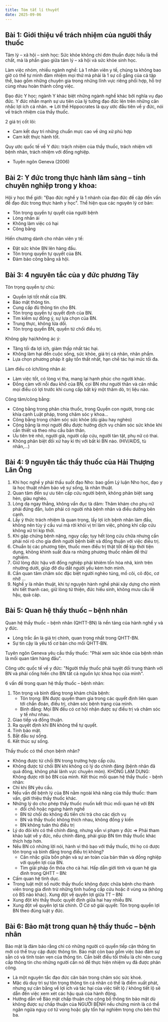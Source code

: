 ```yaml
---
title: Tóm tắt lí thuyết
date: 2025-09-06
---
```


## Bài 1: Giới thiệu về trách nhiệm của người thầy thuốc

Tâm lý – xã hội – sinh học: Sức khỏe không chỉ đơn thuần được hiểu là thể chất, mà
là phần giao giữa tâm lý – xã hội và sức khỏe sinh học.

Làm việc nhóm, nhiều ngành nghề: Là 1 nhân viên y tế, chúng ta không bao giờ có
thể tự mình đảm nhiệm mọi thứ mà phải là 1 sự cố gắng của cả tập thể, bao gồm
những chuyên gia trong những lĩnh vực riêng phối hợp, hỗ trợ cùng nhau hoàn thành
công việc.

Đạo đức Y học: ngành Y khác biệt những ngành nghề khác bởi nghĩa vụ đạo đức. Y
đức nhấn mạnh sự ưu tiên của lý tưởng đạo đức lên trên những cân nhắc lợi ích cá
nhân. => Lời thề Hippocrates là quy ước đầu tiên về y đức, nói về trách nhiệm của
thầy thuốc.

2 giá trị cốt lõi:
- Cam kết duy trì những chuẩn mực cao về ứng xử phù hợp
- Cam kết thực hành tốt.

Quy ước quốc tế về Y đức: trách nhiệm của thầy thuốc, trách nhiệm với bệnh nhân,
trách nhiệm với đồng nghiệp.
- Tuyên ngôn Geneva (2006)


## Bài 2: Y đức trong thực hành lâm sàng – tính chuyên nghiệp trong y khoa:

Hội y học thế giới: "Đạo đức nghề y là 1 nhánh của đạo đức đề cập đến vấn đề đạo
đức trong thực hành y học". Thể hiện qua các nguyên lý cơ bản:
- Tôn trọng quyền tự quyết của người bệnh
- Lòng nhân ái
- Không làm việc có hại
- Công bằng
 
Hiến chương dành cho nhân viên y tế:
- Đặt sức khỏe BN lên hàng đầu.
- Tôn trọng quyền tự quyết của BN.
- Đảm bảo công bằng xã hội.

## Bài 3: 4 nguyên tắc của y đức phương Tây

Tôn trọng quyền tự chủ:
- Quyền lợi tốt nhất của BN.
- Bảo mật thông tin.
- Cung cấp đủ thông tin cho BN.
- Tôn trọng quyền tự quyết định của BN.
- Tìm kiếm sự đồng ý, sự lựa chọn của BN.
- Trung thực, không lừa dối.
- Tôn trọng quyền BN, quyền từ chối điều trị.

Không gây hại/không ác ý:
- Tăng tối đa lợi ích, giảm thấp nhất tác hại.
- Không làm hại đến cuộc sống, sức khỏe, giá trị cá nhân, nhân phẩm.
- Lựa chọn phương pháp ít gây tổn thất nhất, hạn chế tác hại mức tối đa.

Làm điều có ích/lòng nhân ái:

- Làm việc tốt, có lòng vị tha, mang lại hạnh phúc cho người khác.
- Đồng cảm với nỗi đau khổ của BN, coi BN như người thân và cân nhắc mọi điều
có lợi trước khi cung cấp bất kỳ một thăm dò, trị liệu nào.

Công tâm/công bằng:

- Công bằng trong phân chia thuốc, trong Quyền con người, trong các khía cạnh
Luật pháp, trong chăm sóc y khoa…
- Công bằng trong chăm sóc sức khỏe (dù giàu hay nghèo)
- Công bằng là mọi người đều được hưởng dịch vụ chăm sóc sức khỏe khi cần
thiết và theo nhu cầu bản thân.
- Ưu tiên trẻ nhỏ, người già, người cấp cứu, người tàn tật, phụ nữ có thai.
- Không phân biệt đối xử hay kì thị với bất kì BN nào. (HIV/AIDS, tù nhân,…)

## Bài 4: 9 nguyên tắc thầy thuốc của Hải Thượng Lãn Ông

1. Khi học nghề y phải thấu suốt đạo Nho: bao gồm Lý luận Nho học, đạo y là học thuật
nhằm bảo vệ sự sống, là nhân thuật.
2. Quan tâm đến sự ưu tiên cấp cứu người bệnh, không phân biệt sang hèn, giàu nghèo.
3. Lòng dạ ngay thẳng, không vẩn đục tà dâm: Thăm khám cho phụ nữ phải đứng đắn,
luôn phải có người nhà bệnh nhân và điều dưỡng bên cạnh.
4. Lấy ý thức trách nhiệm là quan trọng, lấy lợi ích bệnh nhân làm đầu, không nên tùy ý
cầu vui mà rời khỏi vị trí làm việc, phòng khi cấp cứu không xử trí kịp thời.
5. Khi gặp chứng bệnh nặng, nguy cấp; tuy hết lòng cứu chữa nhưng cần phải nói rõ cho
gia đình người bệnh biết và đồng thuận với việc điều trị.
6. Chuẩn bị các phương tiện, thuốc men điều trị thật tốt để kịp thời tiện dụng, không
khinh suất đưa ra những phương thuốc nhằm để thử nghiệm.
7. Giữ lòng đức hậu với đồng nghiệp phải khiêm tốn hòa nhã, kính trên nhường dưới,
giúp đỡ dìu dắt người yếu kém hơn mình.
8. Cần quan tâm chăm sóc đặc biệt người nghèo túng, mồ côi, cô độc, cơ nhỡ ...
9. Nghề y là nhân thuật, khi tự nguyện hành nghề phải xây dựng cho mình khí tiết thanh cao, giữ lòng từ thiện, đức hiếu sinh, không mưu cầu lễ hậu, quà cáp.

## Bài 5: Quan hệ thầy thuốc – bệnh nhân

Quan hệ thầy thuốc – bệnh nhân (QHTT-BN) là nền tảng của hành nghề y và y đức.
- Lòng trắc ẩn là giá trị chính, quan trọng nhất trong QHTT-BN.
- Sự tin cậy là yếu tố cơ bản cho mối QHTT-BN.
 
Tuyên ngôn Geneva yêu cầu thầy thuốc: "Phải xem sức khỏe của bệnh nhân là mối quan tâm hàng đầu".

Công ước quốc tế về y đức: "Người thầy thuốc phải tuyệt đối trung thành với BN và phải cống hiến cho BN tất cả nguồn lực khoa học của mình".

6 vấn đề trong quan hệ thầy thuốc – bệnh nhân:

1. Tôn trọng và bình đẳng trong khám chữa bệnh:
    - Tôn trọng: BN được quyền tham gia trong các quyết định liên quan tới chẩn đoán, điều trị, chăm sóc bệnh trạng của mình.
    - Bình đẳng: Mọi BN đều có cơ hội nhận được sự điều trị và chăm sóc y tế như nhau.
2. Giao tiếp và đồng thuận.
3. Ra quyết định khi BN không thể tự quyết.
4. Tính bảo mật.
5. Bắt đầu sự sống.
6. Kết thúc sự sống.

Thầy thuốc có thể chọn bệnh nhân?

- Không được từ chối BN trong trường hợp cấp cứu.
- Không được từ chối BN khi không có lý do chính đáng (bệnh nhân đã quá đông, không
phải lãnh vực chuyên môn).
KHÔNG LẠM DỤNG: Không được rời bỏ BN của mình.
Kết thúc mối quan hệ thầy thuốc - bệnh nhân:
- Chỉ khi BN yêu cầu.
- Nếu vấn đề bệnh lý của BN nằm ngoài khả năng của thầy thuốc: tham vấn, giới thiệu thầy
thuốc khác.
- Những lý do cho phép thầy thuốc muốn kết thúc mối quan hệ với BN
    -  đổi chỗ hoặc ngưng hành nghề
    -  BN từ chối do không đủ tiền chi trả cho các dịch vụ
    -  BN và thầy thuốc không thích nhau, không đồng ý kiến
    -  BN không tuân thủ điều trị
- Lý do đôi khi có thể chính đáng, nhưng vẫn vi phạm y đức => Phải tham khảo luật về y đức, nếu chính đáng, phải giúp BN tìm thầy thuốc khác thích hợp hơn.
- Nếu BN có những lời nói, hành vi thô bạo với thầy thuốc, thì họ có được tôn trọng và bình đẳng trong điều trị không?
    - Cân nhắc giữa bổn phận và sự an toàn của bản thân và đồng nghiệp với quyền lợi
của BN.
    - Tìm giải pháp ổn thỏa cho cả hai.
Hấp dẫn giới tính và quan hệ gia đình trong QHTT – BN:
- Cấm quan hệ tình dục.
- Trong luật một số nước thầy thuốc không được chữa bệnh cho thành viên trong gia đình
trừ những tình huống cấp cứu hoặc ở vùng xa (không có BS nào khác).
Xung đột về quyền lợi giữa TT – BN:
- Xung đột khi thầy thuốc quyết định giữa hai hay nhiều BN.
- Xung đột về quyền lợi tài chính.
Ở Cơ sở giải quyết: Tôn trọng quyền lợi BN theo đúng luật y đức.

## Bài 6: Bảo mật trong quan hệ thầy thuốc – bệnh nhân

Bảo mật là đảm bảo rằng chỉ có những người có quyền tiếp cận thông tin mới có thể
truy cập được thông tin. Bảo mật còn bao gồm việc bảo đảm sự sẵn có và tính toàn vẹn của thông tin. Cần biết điều tối thiểu là chỉ nên cung cấp thông tin cho những người cần nó để thực hiện nhiệm vụ đã được phân công.
- Là một nguyên tắc đạo đức căn bản trong chăm sóc sức khoẻ.
- Mặc dù duy trì sự tôn trọng thông tin cá nhân có thể là điểm xuất phát, nhưng sự cân bằng về lợi ích và tác hại của việc tiết lộ / không tiết lộ sẽ dẫn đến việc xem xét các hậu quả của hành động.
- Hướng dẫn về Bảo mật chấp thuận cho công bố thông tin bảo mật dù không được sự chấp
thuận của NGƯỜI BỆNH nếu chứng minh là có thể ngăn ngừa nguy cơ tử vong hoặc gây
tổn hại nghiêm trọng cho bên thứ ba.
